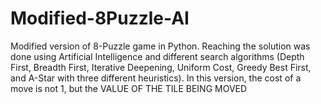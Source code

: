 # Modified-8Puzzle-AI
Modified version of 8-Puzzle game in Python.
 Reaching the solution was done using Artificial Intelligence and different search algorithms (Depth First, Breadth First, Iterative Deepening, Uniform Cost, Greedy Best First, and A-Star with three different heuristics).
 In this version, the cost of a move is not 1, but the VALUE OF THE TILE BEING MOVED

